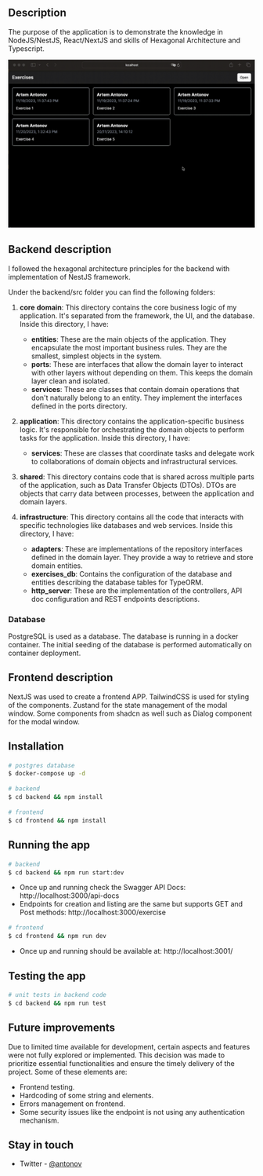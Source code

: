 ## Description

The purpose of the application is to demonstrate the knowledge in NodeJS/NestJS, React/NextJS and skills of Hexagonal Architecture and Typescript.

![Demo Busuu App](demo.gif)

## Backend description

I followed the hexagonal architecture principles for the backend with implementation of NestJS framework.

Under the backend/src folder you can find the following folders:

1. **core**
 **domain**: This directory contains the core business logic of my application. It's separated from the framework, the UI, and the database. Inside this directory, I have:
   - **entities**: These are the main objects of the application. They encapsulate the most important business rules. They are the smallest, simplest objects in the system.
   - **ports**: These are interfaces that allow the domain layer to interact with other layers without depending on them. This keeps the domain layer clean and isolated.
   - **services**: These are classes that contain domain operations that don't naturally belong to an entity. They implement the interfaces defined in the ports directory.
2. **application**: This directory contains the application-specific business logic. It's responsible for orchestrating the domain objects to perform tasks for the application. Inside this directory, I have:
   - **services**: These are classes that coordinate tasks and delegate work to collaborations of domain objects and infrastructural services.

3. **shared**: This directory contains code that is shared across multiple parts of the application, such as Data Transfer Objects (DTOs). DTOs are objects that carry data between processes, between the application and domain layers.

4. **infrastructure**: This directory contains all the code that interacts with specific technologies like databases and web services. Inside this directory, I have:
   - **adapters**: These are implementations of the repository interfaces defined in the domain layer. They provide a way to retrieve and store domain entities.
   - **exercises_db**: Contains the configuration of the database and entities describing the database tables for TypeORM.
   - **http_server**: These are the implementation of the controllers, API doc configuration and REST endpoints descriptions.

### Database

PostgreSQL is used as a database. The database is running in a docker container.
The initial seeding of the database is performed automatically on container deployment.

## Frontend description

NextJS was used to create a frontend APP. TailwindCSS is used for styling of the components.  Zustand for the state management of the modal window. Some components from shadcn as well such as Dialog component for the modal window.


## Installation

```bash
# postgres database
$ docker-compose up -d
```

```bash
# backend
$ cd backend && npm install
```

```bash
# frontend
$ cd frontend && npm install
```

## Running the app

```bash
# backend
$ cd backend && npm run start:dev
```

- Once up and running check the Swagger API Docs: http://localhost:3000/api-docs
- Endpoints for creation and listing are the same but supports GET and Post methods: http://localhost:3000/exercise

```bash
# frontend
$ cd frontend && npm run dev
```

- Once up and running should be available at: http://localhost:3001/

## Testing the app

```bash
# unit tests in backend code
$ cd backend && npm run test
```

## Future improvements

Due to limited time available for development, certain aspects and features were not fully explored or implemented. This decision was made to prioritize essential functionalities and ensure the timely delivery of the project.
Some of these elements are:

- Frontend testing.
- Hardcoding of some string and elements.
- Errors management on frontend.
- Some security issues like the endpoint is not using any authentication mechanism.

## Stay in touch

- Twitter - [@antonov](https://twitter.com/antonov)
